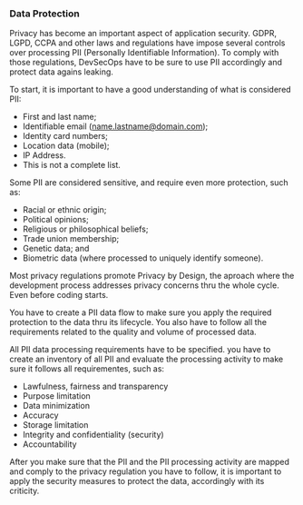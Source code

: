 ### Data Protection

Privacy has become an important aspect of application security. GDPR, LGPD, CCPA and other laws and regulations have impose several controls over processing PII (Personally Identifiable Information). To comply with those regulations, DevSecOps have to be sure to use PII accordingly and protect data agains leaking.

To start, it is important to have a good understanding of what is considered PII:

- First and last name;
- Identifiable email (name.lastname@domain.com);
- Identity card numbers;
- Location data (mobile);
- IP Address.
- This is not a complete list.

Some PII are considered sensitive, and require even more protection, such as:

- Racial or ethnic origin;
- Political opinions;
- Religious or philosophical beliefs;
- Trade union membership;
- Genetic data; and
- Biometric data (where processed to uniquely identify someone).

Most privacy regulations promote Privacy by Design, the aproach where the development process addresses privacy concerns thru the whole cycle. Even before coding starts.

You have to create a PII data flow to make sure you apply the required protection to the data thru its lifecycle. You also have to follow all the requirements related to the quality and volume of processed data.

All PII data processing requirements have to be specified. you have to create an inventory of all PII and evaluate the processing activity to make sure it follows all requirementes, such as:

- Lawfulness, fairness and transparency
- Purpose limitation
- Data minimization
- Accuracy
- Storage limitation
- Integrity and confidentiality (security)
- Accountability

After you make sure that the PII and the PII processing activity are mapped and comply to the privacy regulation you have to follow, it is important to apply the security measures to protect the data, accordingly with its criticity.
